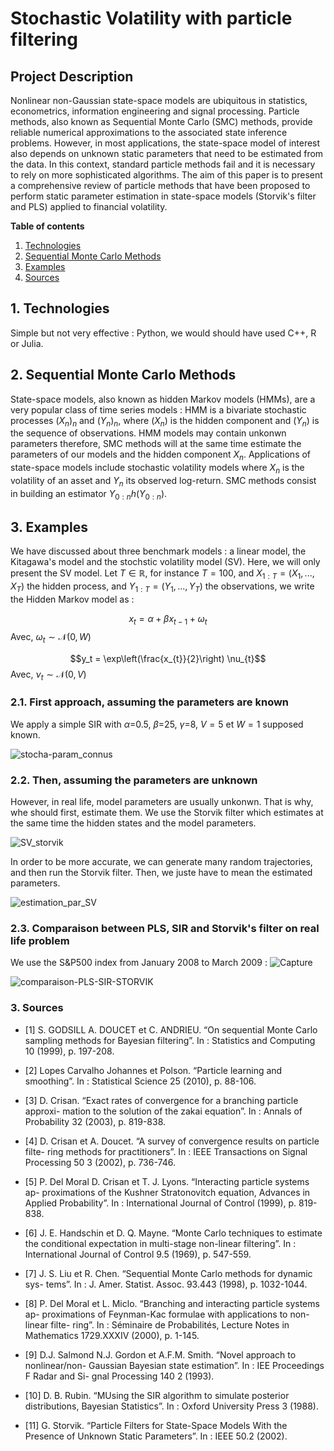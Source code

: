 # Stochastic Volatility with particle filtering

## Project Description

Nonlinear non-Gaussian state-space models are ubiquitous in statistics, econometrics, information engineering and signal processing. Particle methods, also known as Sequential Monte Carlo (SMC) methods, provide reliable numerical approximations to the associated state inference problems. However, in most applications, the state-space model of interest also depends on unknown static parameters that need to be estimated from the data. In this context, standard particle methods fail and it is necessary to rely on more sophisticated algorithms. The aim of this paper is to present a comprehensive review of particle methods that have been proposed to perform static parameter estimation in state-space models (Storvik's filter and PLS) applied to financial volatility. 

**Table of contents**
1. [Technologies](#technologies)
2. [Sequential Monte Carlo Methods](#SMC)
3. [Examples](#examples)
4. [Sources](#sources)


## 1. Technologies 

Simple but not very effective : Python, we would should have used C++, R or Julia.

## 2. Sequential Monte Carlo Methods

State-space models, also known as hidden Markov models (HMMs), are a very popular class of time series models : HMM is a bivariate stochastic processes $(X_n)_n$ and $(Y_n)_n$, where $(X_n)$  is the hidden component and $(Y_n)$  is the sequence of observations. HMM models may contain unkonwn parameters therefore, SMC methods will at the same time estimate the parameters of our models and the hidden component $X_n$. Applications of state-space models include stochastic volatility models where $X_n$ is the volatility of an asset and $Y_n$ its observed log-return. SMC methods consist in building an estimator $Y_{0:n}  h(Y_{0:n})$. 


## 3. Examples 

We have discussed about three benchmark models : a linear model, the Kitagawa's model and the stochstic volatility model (SV). Here, we will only present the SV model. Let $T \in \mathbb{R}$, for instance $T=100$, and $X_{1:T} = \left( X_1,...,X_T \right)$ the hidden process, and $Y_{1:T} = \left( Y_1,...,Y_T \right)$ the observations, we write the Hidden Markov model as :

$$x_{t} = \alpha + \beta x_{t-1}+\omega_{t}$$
Avec, $\omega_t \sim \mathcal{N}(0,W)$

$$y_t = \exp\left(\frac{x_{t}}{2}\right) \nu_{t}$$
Avec, $\nu_t \sim \mathcal{N}(0,V)$

### 2.1. First approach, assuming the parameters are known

We apply a simple SIR with $\alpha$=0.5, $\beta$=25, $\gamma$=8, $V=5$ et $W=1$ supposed known.

![stocha-param_connus](https://github.com/SarcasticMatrix/Stochastic-Volatility-with-particle-filtering/assets/94806199/c61e594c-379f-4cf4-9906-5412fec14a56)

### 2.2. Then, assuming the parameters are unknown

However, in real life, model parameters are usually unkonwn. That is why, whe should first, estimate them. We use the Storvik filter which estimates at the same time the hidden states and the model parameters.

![SV_storvik](https://github.com/SarcasticMatrix/Stochastic-Volatility-with-particle-filtering/assets/94806199/172931f6-f8e7-438b-a0da-80f0916e6774)

In order to be more accurate, we can generate many random trajectories, and then run the Storvik filter. Then, we juste have to mean the estimated parameters.

![estimation_par_SV](https://github.com/SarcasticMatrix/Stochastic-Volatility-with-particle-filtering/assets/94806199/feb1269e-76c9-4c9c-bf2f-efcce9a7175f)

### 2.3. Comparaison between PLS, SIR and Storvik's filter on real life problem

We use the S&P500 index from January 2008 to March 2009 : 
![Capture](https://github.com/SarcasticMatrix/Stochastic-Volatility-with-particle-filtering/assets/94806199/79136f30-3d84-4607-b4a6-8830c75d5453)


![comparaison-PLS-SIR-STORVIK](https://github.com/SarcasticMatrix/Stochastic-Volatility-with-particle-filtering/assets/94806199/6e573136-db0a-439f-9645-98915e31b394)

### 3. Sources

* [1] S. GODSILL A. DOUCET et C. ANDRIEU. “On sequential Monte Carlo sampling methods for Bayesian filtering”. In : Statistics and Computing 10 (1999), p. 197-208.

* [2] Lopes Carvalho Johannes et Polson. “Particle learning and smoothing”. In : Statistical Science 25 (2010), p. 88-106.

* [3] D. Crisan. “Exact rates of convergence for a branching particle approxi- mation to the solution of the zakai equation”. In : Annals of Probability 32 (2003), p. 819-838.

* [4] D. Crisan et A. Doucet. “A survey of convergence results on particle filte- ring methods for practitioners”. In : IEEE Transactions on Signal Processing 50 3 (2002), p. 736-746.

* [5] P. Del Moral D. Crisan et T. J. Lyons. “Interacting particle systems ap- proximations of the Kushner Stratonovitch equation, Advances in Applied Probability”. In : International Journal of Control (1999), p. 819-838.

* [6] J. E. Handschin et D. Q. Mayne. “Monte Carlo techniques to estimate the conditional expectation in multi-stage non-linear filtering”. In : International Journal of Control 9.5 (1969), p. 547-559.

* [7] J. S. Liu et R. Chen. “Sequential Monte Carlo methods for dynamic sys- tems”. In : J. Amer. Statist. Assoc. 93.443 (1998), p. 1032-1044.

* [8] P. Del Moral et L. Miclo. “Branching and interacting particle systems ap- proximations of Feynman-Kac formulae with applications to non-linear filte- ring”. In : Séminaire de Probabilités, Lecture Notes in Mathematics 1729.XXXIV (2000), p. 1-145.

* [9] D.J. Salmond N.J. Gordon et A.F.M. Smith. “Novel approach to nonlinear/non- Gaussian Bayesian state estimation”. In : IEE Proceedings F Radar and Si- gnal Processing 140 2 (1993).

* [10] D. B. Rubin. “MUsing the SIR algorithm to simulate posterior distributions, Bayesian Statistics”. In : Oxford University Press 3 (1988).

* [11] G. Storvik. “Particle Filters for State-Space Models With the Presence of Unknown Static Parameters”. In : IEEE 50.2 (2002).

